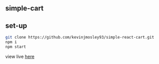 ## simple-cart

## set-up

```bash
git clone https://github.com/kevinjmosley93/simple-react-cart.git
npm i
npm start
```

view live [here](https://simple-cart.kevinjmosley.com)